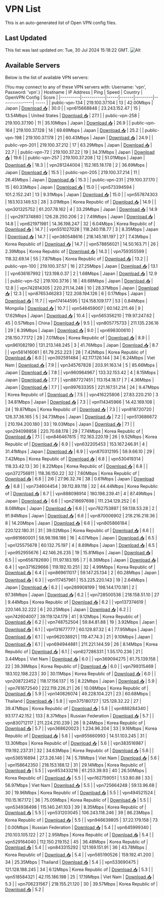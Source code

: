 # VPN List

This is an auto-generated list of Open VPN config files.

## Last Updated

This list was last updated on: Tue, 30 Jul 2024 15:18:22 GMT.
![Alt](https://repobeats.axiom.co/api/embed/186b98318ef1479477931607c1ad7d823f12451f.svg "Repobeats analytics image")

## Available Servers

Below is the list of available VPN servers:

(You may connect to any of these VPN servers with: Username: 'vpn', Password: 'vpn'.)
| Hostname | IP Address | Ping | Speed | Country | OpenVPN Config | Score |
|----------|------------|------|-------|---------|----------------| ----- |
| public-vpn-134 | 219.100.37.104 | 13 | 42.00Mbps | Japan | [Download 📥](./configs/server_0_JP.ovpn) | 30.0 |
| vpn615668848 | 23.243.152.47 | 15 | 13.54Mbps | United States | [Download 📥](./configs/server_1_US.ovpn) | 27.1 |
| public-vpn-258 | 219.100.37.190 | 11 | 35.10Mbps | Japan | [Download 📥](./configs/server_2_JP.ovpn) | 26.9 |
| public-vpn-164 | 219.100.37.128 | 14 | 69.69Mbps | Japan | [Download 📥](./configs/server_3_JP.ovpn) | 25.2 |
| public-vpn-198 | 219.100.37.178 | 21 | 60.43Mbps | Japan | [Download 📥](./configs/server_4_JP.ovpn) | 24.9 |
| public-vpn-201 | 219.100.37.212 | 17 | 63.29Mbps | Japan | [Download 📥](./configs/server_5_JP.ovpn) | 22.7 |
| public-vpn-72 | 219.100.37.22 | 19 | 34.31Mbps | Japan | [Download 📥](./configs/server_6_JP.ovpn) | 19.6 |
| public-vpn-257 | 219.100.37.208 | 12 | 51.01Mbps | Japan | [Download 📥](./configs/server_7_JP.ovpn) | 18.3 |
| vpn281244004 | 152.165.18.178 | 2 | 36.69Mbps | Japan | [Download 📥](./configs/server_8_JP.ovpn) | 15.5 |
| public-vpn-205 | 219.100.37.214 | 11 | 26.45Mbps | Japan | [Download 📥](./configs/server_9_JP.ovpn) | 15.3 |
| public-vpn-231 | 219.100.37.170 | 15 | 60.33Mbps | Japan | [Download 📥](./configs/server_10_JP.ovpn) | 15.0 |
| vpn573394594 | 101.2.152.241 | 13 | 9.31Mbps | Japan | [Download 📥](./configs/server_11_JP.ovpn) | 15.0 |
| vpn557874303 | 183.103.149.53 | 28 | 3.01Mbps | Korea Republic of | [Download 📥](./configs/server_12_KR.ovpn) | 14.9 |
| vpn301325752 | 61.207.78.162 | 4 | 33.29Mbps | Japan | [Download 📥](./configs/server_13_JP.ovpn) | 14.9 |
| vpn297374880 | 126.28.250.206 | 2 | 7.49Mbps | Japan | [Download 📥](./configs/server_14_JP.ovpn) | 14.8 |
| vpn621971981 | 14.36.198.247 | 32 | 6.04Mbps | Korea Republic of | [Download 📥](./configs/server_15_KR.ovpn) | 14.7 |
| vpn551027028 | 118.240.118.77 | 3 | 8.35Mbps | Japan | [Download 📥](./configs/server_16_JP.ovpn) | 14.7 |
| vpn380548616 | 218.145.181.197 | 27 | 7.43Mbps | Korea Republic of | [Download 📥](./configs/server_17_KR.ovpn) | 14.7 |
| vpn578856021 | 14.50.163.71 | 26 | 2.39Mbps | Korea Republic of | [Download 📥](./configs/server_18_KR.ovpn) | 14.3 |
| vpn759355599 | 118.32.69.14 | 55 | 7.87Mbps | Korea Republic of | [Download 📥](./configs/server_19_KR.ovpn) | 13.2 |
| public-vpn-100 | 219.100.37.57 | 16 | 27.25Mbps | Japan | [Download 📥](./configs/server_20_JP.ovpn) | 13.1 |
| vpn636167992 | 123.198.0.37 | 2 | 1.68Mbps | Japan | [Download 📥](./configs/server_21_JP.ovpn) | 12.9 |
| public-vpn-52 | 219.100.37.16 | 16 | 49.68Mbps | Japan | [Download 📥](./configs/server_22_JP.ovpn) | 12.8 |
| vpn742814305 | 220.211.14.248 | 10 | 28.37Mbps | Japan | [Download 📥](./configs/server_23_JP.ovpn) | 12.3 |
| vpn8765346283 | 122.208.194.126 | 6 | 0.17Mbps | Japan | [Download 📥](./configs/server_24_JP.ovpn) | 11.7 |
| vpn174144595 | 124.158.109.177 | 53 | 0.84Mbps | Mongolia | [Download 📥](./configs/server_25_MN.ovpn) | 10.7 |
| vpn546459007 | 60.142.211.46 | 9 | 17.62Mbps | Japan | [Download 📥](./configs/server_26_JP.ovpn) | 10.4 |
| vpn565356210 | 119.97.247.62 | 45 | 0.57Mbps | China | [Download 📥](./configs/server_27_CN.ovpn) | 9.5 |
| vpn805775733 | 211.135.236.16 | 29 | 8.39Mbps | Japan | [Download 📥](./configs/server_28_JP.ovpn) | 9.0 |
| vpn698300610 | 218.150.77.172 | 28 | 7.01Mbps | Korea Republic of | [Download 📥](./configs/server_29_KR.ovpn) | 8.9 |
| vpn961082190 | 131.213.148.245 | 3 | 41.76Mbps | Japan | [Download 📥](./configs/server_30_JP.ovpn) | 8.7 |
| vpn561416061 | 61.79.252.223 | 28 | 7.42Mbps | Korea Republic of | [Download 📥](./configs/server_31_KR.ovpn) | 8.0 |
| vpn392591484 | 42.117.126.144 | 34 | 6.24Mbps | Viet Nam | [Download 📥](./configs/server_32_VN.ovpn) | 7.9 |
| vpn345767828 | 203.91.163.14 | 5 | 85.66Mbps | Japan | [Download 📥](./configs/server_33_JP.ovpn) | 7.8 |
| vpn960964967 | 133.32.153.42 | 4 | 8.15Mbps | Japan | [Download 📥](./configs/server_34_JP.ovpn) | 7.7 |
| vpn887727451 | 113.154.18.17 | 7 | 4.36Mbps | Japan | [Download 📥](./configs/server_35_JP.ovpn) | 7.7 |
| vpn997633355 | 221.167.51.214 | 24 | 9.47Mbps | Korea Republic of | [Download 📥](./configs/server_36_KR.ovpn) | 7.5 |
| vpn416225806 | 27.83.220.210 | 3 | 34.81Mbps | Japan | [Download 📥](./configs/server_37_JP.ovpn) | 7.3 |
| vpn114345966 | 14.42.169.108 | 24 | 19.87Mbps | Korea Republic of | [Download 📥](./configs/server_38_KR.ovpn) | 7.3 |
| vpn818720720 | 126.37.36.165 | 5 | 34.73Mbps | Japan | [Download 📥](./configs/server_39_JP.ovpn) | 7.2 |
| vpn513686672 | 210.194.200.180 | 33 | 19.03Mbps | Japan | [Download 📥](./configs/server_40_JP.ovpn) | 7.1 |
| vpn294098858 | 220.70.68.178 | 29 | 7.74Mbps | Korea Republic of | [Download 📥](./configs/server_41_KR.ovpn) | 7.1 |
| vpn846467615 | 112.163.220.19 | 26 | 9.52Mbps | Korea Republic of | [Download 📥](./configs/server_42_KR.ovpn) | 6.9 |
| vpn632205453 | 153.167.246.91 | 4 | 31.41Mbps | Japan | [Download 📥](./configs/server_43_JP.ovpn) | 6.9 |
| vpn870312195 | 59.9.66.10 | 29 | 7.42Mbps | Korea Republic of | [Download 📥](./configs/server_44_KR.ovpn) | 6.8 |
| vpn530419314 | 118.33.42.13 | 30 | 8.22Mbps | Korea Republic of | [Download 📥](./configs/server_45_KR.ovpn) | 6.8 |
| vpn372756811 | 118.36.150.22 | 32 | 7.60Mbps | Korea Republic of | [Download 📥](./configs/server_46_KR.ovpn) | 6.8 |
| 2i6 | 27.96.32.74 | 38 | 0.61Mbps | Japan | [Download 📥](./configs/server_47_JP.ovpn) | 6.8 |
| vpn734604454 | 39.112.89.118 | 32 | 44.44Mbps | Korea Republic of | [Download 📥](./configs/server_48_KR.ovpn) | 6.7 |
| vpn888098914 | 180.198.239.41 | 4 | 87.49Mbps | Japan | [Download 📥](./configs/server_49_JP.ovpn) | 6.6 |
| vpn218697698 | 111.234.129.252 | 6 | 8.08Mbps | Japan | [Download 📥](./configs/server_50_JP.ovpn) | 6.6 |
| vpn782753897 | 59.138.53.28 | 2 | 91.94Mbps | Japan | [Download 📥](./configs/server_51_JP.ovpn) | 6.6 |
| vpn870006902 | 218.216.218.36 | 8 | 14.20Mbps | Japan | [Download 📥](./configs/server_52_JP.ovpn) | 6.6 |
| vpn805866184 | 220.122.180.31 | 31 | 39.02Mbps | Korea Republic of | [Download 📥](./configs/server_53_KR.ovpn) | 6.6 |
| vpn981660001 | 58.98.198.186 | 16 | 4.07Mbps | Japan | [Download 📥](./configs/server_54_JP.ovpn) | 6.5 |
| vpn125575678 | 60.132.75.197 | 4 | 8.89Mbps | Japan | [Download 📥](./configs/server_55_JP.ovpn) | 6.5 |
| vpn952955676 | 42.146.26.235 | 19 | 15.81Mbps | Japan | [Download 📥](./configs/server_56_JP.ovpn) | 6.5 |
| vpn656782690 | 111.97.183.195 | 7 | 8.36Mbps | Japan | [Download 📥](./configs/server_57_JP.ovpn) | 6.4 |
| vpn371629666 | 119.192.10.251 | 32 | 4.99Mbps | Korea Republic of | [Download 📥](./configs/server_58_KR.ovpn) | 6.4 |
| vpn869611017 | 59.147.25.134 | 2 | 60.28Mbps | Japan | [Download 📥](./configs/server_59_JP.ovpn) | 6.3 |
| vpn117457961 | 153.225.220.143 | 19 | 2.64Mbps | Japan | [Download 📥](./configs/server_60_JP.ovpn) | 6.2 |
| vpn289908199 | 198.144.170.181 | 2 | 97.36Mbps | Japan | [Download 📥](./configs/server_61_JP.ovpn) | 6.2 |
| vpn728500536 | 218.158.51.10 | 27 | 9.44Mbps | Korea Republic of | [Download 📥](./configs/server_62_KR.ovpn) | 6.2 |
| vpn137374619 | 220.146.32.222 | 6 | 20.25Mbps | Japan | [Download 📥](./configs/server_63_JP.ovpn) | 6.2 |
| vpn742604007 | 39.119.124.179 | 41 | 9.12Mbps | Korea Republic of | [Download 📥](./configs/server_64_KR.ovpn) | 6.2 |
| vpn748752504 | 59.84.81.88 | 19 | 3.92Mbps | Japan | [Download 📥](./configs/server_65_JP.ovpn) | 6.1 |
| vpn131677777 | 60.129.87.32 | 4 | 77.95Mbps | Japan | [Download 📥](./configs/server_66_JP.ovpn) | 6.1 |
| vpn962038921 | 119.47.74.3 | 21 | 9.10Mbps | Japan | [Download 📥](./configs/server_67_JP.ovpn) | 6.1 |
| vpn694944881 | 211.221.144.59 | 26 | 8.14Mbps | Korea Republic of | [Download 📥](./configs/server_68_KR.ovpn) | 6.1 |
| vpn627286331 | 1.55.170.236 | 21 | 3.44Mbps | Viet Nam | [Download 📥](./configs/server_69_VN.ovpn) | 6.0 |
| vpn369094275 | 61.75.139.158 | 22 | 39.38Mbps | Korea Republic of | [Download 📥](./configs/server_70_KR.ovpn) | 6.0 |
| vpn799315469 | 183.102.198.223 | 30 | 30.11Mbps | Korea Republic of | [Download 📥](./configs/server_71_KR.ovpn) | 6.0 |
| vpn208722452 | 118.17.156.137 | 15 | 8.22Mbps | Japan | [Download 📥](./configs/server_72_JP.ovpn) | 5.9 |
| vpn761672540 | 222.119.226.21 | 26 | 10.08Mbps | Korea Republic of | [Download 📥](./configs/server_73_KR.ovpn) | 5.9 |
| vpn140826074 | 49.228.104.221 | 23 | 60.68Mbps | Thailand | [Download 📥](./configs/server_74_TH.ovpn) | 5.8 |
| vpn375180727 | 125.128.32.22 | 27 | 39.47Mbps | Korea Republic of | [Download 📥](./configs/server_75_KR.ovpn) | 5.8 |
| vpn888284340 | 93.177.42.152 | 133 | 8.37Mbps | Russian Federation | [Download 📥](./configs/server_76_RU.ovpn) | 5.7 |
| vpn830712117 | 211.224.210.239 | 26 | 9.24Mbps | Korea Republic of | [Download 📥](./configs/server_77_KR.ovpn) | 5.7 |
| vpn368620023 | 1.234.96.204 | 33 | 9.16Mbps | Korea Republic of | [Download 📥](./configs/server_78_KR.ovpn) | 5.6 |
| vpn955660993 | 14.51.103.245 | 31 | 13.30Mbps | Korea Republic of | [Download 📥](./configs/server_79_KR.ovpn) | 5.6 |
| vpn383516987 | 119.192.237.31 | 32 | 34.63Mbps | Korea Republic of | [Download 📥](./configs/server_80_KR.ovpn) | 5.6 |
| vpn536516894 | 27.3.26.146 | 74 | 5.78Mbps | Viet Nam | [Download 📥](./configs/server_81_VN.ovpn) | 5.6 |
| vpn158642350 | 218.153.188.12 | 31 | 29.14Mbps | Korea Republic of | [Download 📥](./configs/server_82_KR.ovpn) | 5.5 |
| vpn853433216 | 61.253.39.93 | 40 | 26.50Mbps | Korea Republic of | [Download 📥](./configs/server_83_KR.ovpn) | 5.5 |
| vpn162759051 | 1.53.80.88 | 33 | 56.97Mbps | Viet Nam | [Download 📥](./configs/server_84_VN.ovpn) | 5.5 |
| vpn725664248 | 59.13.96.68 | 30 | 19.96Mbps | Korea Republic of | [Download 📥](./configs/server_85_KR.ovpn) | 5.5 |
| vpn494521524 | 110.15.167.172 | 36 | 75.05Mbps | Korea Republic of | [Download 📥](./configs/server_86_KR.ovpn) | 5.5 |
| vpn534938498 | 115.140.241.103 | 39 | 8.35Mbps | Korea Republic of | [Download 📥](./configs/server_87_KR.ovpn) | 5.5 |
| vpn531203045 | 106.243.118.246 | 39 | 86.23Mbps | Korea Republic of | [Download 📥](./configs/server_88_KR.ovpn) | 5.5 |
| vpn946639805 | 37.22.179.158 | 73 | 0.00Mbps | Russian Federation | [Download 📥](./configs/server_89_RU.ovpn) | 5.4 |
| vpn645999340 | 210.103.105.122 | 27 | 2.95Mbps | Korea Republic of | [Download 📥](./configs/server_90_KR.ovpn) | 5.4 |
| vpn529164040 | 112.150.219.152 | 45 | 36.48Mbps | Korea Republic of | [Download 📥](./configs/server_91_KR.ovpn) | 5.4 |
| vpn843315292 | 121.169.151.91 | 36 | 43.78Mbps | Korea Republic of | [Download 📥](./configs/server_92_KR.ovpn) | 5.4 |
| vpn565190526 | 159.192.41.200 | 34 | 25.35Mbps | Thailand | [Download 📥](./configs/server_93_TH.ovpn) | 5.4 |
| vpn533690475 | 121.128.188.245 | 34 | 6.12Mbps | Korea Republic of | [Download 📥](./configs/server_94_KR.ovpn) | 5.3 |
| vpn518584321 | 42.115.186.198 | 25 | 17.19Mbps | Viet Nam | [Download 📥](./configs/server_95_VN.ovpn) | 5.3 |
| vpn706231567 | 218.155.21.120 | 30 | 39.57Mbps | Korea Republic of | [Download 📥](./configs/server_96_KR.ovpn) | 5.2 |
